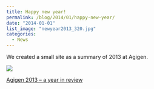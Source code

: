 ```yaml
---
title: Happy new year!
permalink: /blog/2014/01/happy-new-year/
date: "2014-01-01"
list_image: "newyear2013_320.jpg"
categories:
  - News
---
```


We created a small site as a summary of 2013 at Agigen.

<!--more-->

<img src="/img/blog/posts/2014/01/agigen_a-year-in-review.png">


[Agigen 2013 &#8211; a year in review][1]

 [1]: http://2013.agigen.se/
